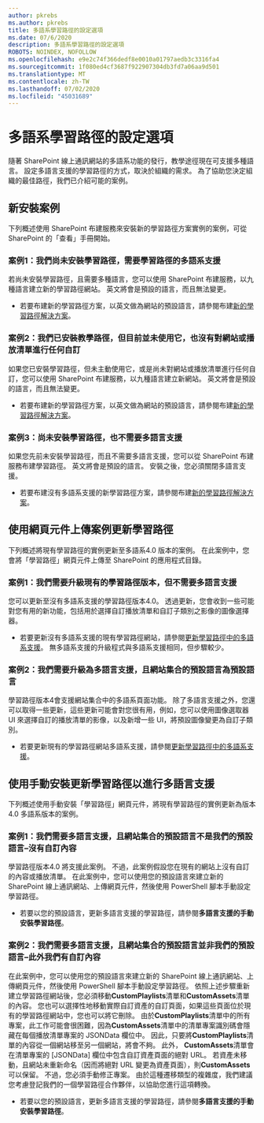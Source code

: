 ```yaml
---
author: pkrebs
ms.author: pkrebs
title: 多語系學習路徑的設定選項
ms.date: 07/6/2020
description: 多語系學習路徑的設定選項
ROBOTS: NOINDEX, NOFOLLOW
ms.openlocfilehash: e9e2c74f366dedf8e0010a01797aedb3c3316fa4
ms.sourcegitcommit: 1f080ed4cf3687f922907304db3fd7a06aa9d501
ms.translationtype: MT
ms.contentlocale: zh-TW
ms.lasthandoff: 07/02/2020
ms.locfileid: "45031689"
---
```

# <a name="setup-options-for-multilingual-learning-pathways"></a>多語系學習路徑的設定選項
隨著 SharePoint 線上通訊網站的多語系功能的發行，教學途徑現在可支援多種語言。 設定多語言支援的學習路徑的方式，取決於組織的需求。 為了協助您決定組織的最佳路徑，我們已介紹可能的案例。

## <a name="new-install-scenarios"></a>新安裝案例
下列概述使用 SharePoint 布建服務來安裝新的學習路徑方案實例的案例，可從 SharePoint 的「查看」手冊開始。

### <a name="scenario-1-we-have-not-installed-learning-pathways-and-need-learning-pathways-multilingual-support"></a>案例1：我們尚未安裝學習路徑，需要學習路徑的多語系支援 
若尚未安裝學習路徑，且需要多種語言，您可以使用 SharePoint 布建服務，以九種語言建立新的學習路徑網站。 英文將會是預設的語言，而且無法變更。 
- 若要布建新的學習路徑方案，以英文做為網站的預設語言，請參閱布建[新的學習路徑解決方案](custom_provision_ml.md)。

### <a name="scenario-2-we-installed-learning-pathways-but-arent-currently-using-it-andor-havent-made-any-customization-to-the-site-or-playlists"></a>案例2：我們已安裝教學路徑，但目前並未使用它，也沒有對網站或播放清單進行任何自訂 
如果您已安裝學習路徑，但未主動使用它，或是尚未對網站或播放清單進行任何自訂，您可以使用 SharePoint 布建服務，以九種語言建立新網站。 英文將會是預設的語言，而且無法變更。 
- 若要布建新的學習路徑方案，以英文做為網站的預設語言，請參閱布建[新的學習路徑解決方案](custom_provision_ml.md)。

### <a name="scenario-3-we-have-not-installed-learning-pathways-and-dont-need-multilingual-support"></a>案例3：尚未安裝學習路徑，也不需要多語言支援 
如果您先前未安裝學習路徑，而且不需要多語言支援，您可以從 SharePoint 布建服務布建學習路徑。 英文將會是預設的語言。 安裝之後，您必須關閉多語言支援。 
- 若要布建沒有多語系支援的新學習路徑方案，請參閱布建[新的學習路徑解決方案](custom_provision_ml.md)。

## <a name="update-learning-pathways-with-web-part-upload-scenarios"></a>使用網頁元件上傳案例更新學習路徑
下列概述將現有學習路徑的實例更新至多語系4.0 版本的案例。 在此案例中，您會將「學習路徑」網頁元件上傳至 SharePoint 的應用程式目錄。

### <a name="scenario-1-we-need-to-upgrade-an-existing-version-of-learning-pathways-but-do-not-need-multilingual-support"></a>案例1：我們需要升級現有的學習路徑版本，但不需要多語言支援
您可以更新至沒有多語系支援的學習路徑版本4.0。 透過更新，您會收到一些可能對您有用的新功能，包括用於選擇自訂播放清單和自訂子類別之影像的圖像選擇器。 

- 若要更新沒有多語系支援的現有學習路徑網站，請參閱[更新學習路徑中的多語系支援](custom_update_ml.md)。 無多語系支援的升級程式與多語系支援相同，但步驟較少。 

### <a name="scenario-2-we-need-to-upgrade-to-multilingual-support-and-the-default-language-of-the-site-collection-is-our-default-language"></a>案例2：我們需要升級為多語言支援，且網站集合的預設語言為預設語言
學習路徑版本4會支援網站集合中的多語系頁面功能。 除了多語言支援之外，您還可以取得一些更新，這些更新可能會對您很有用，例如，您可以使用圖像選取器 UI 來選擇自訂的播放清單的影像，以及新增一些 UI，將預設圖像變更為自訂子類別。 
- 若要更新現有的學習路徑網站多語系支援，請參閱[更新學習路徑中的多語系支援](custom_update_ml.md)。 

## <a name="update-learning-pathways-for-multilingual-support-with-manual-install"></a>使用手動安裝更新學習路徑以進行多語言支援 
下列概述使用手動安裝「學習路徑」網頁元件，將現有學習路徑的實例更新為版本4.0 多語系版本的案例。 

### <a name="scenario-1-we-need-multilingual-support-and-the-default-language-of-the-site-collection-is-not-our-default-language--no-custom-content"></a>案例1：我們需要多語言支援，且網站集合的預設語言不是我們的預設語言–沒有自訂內容 
學習路徑版本4.0 將支援此案例。 不過，此案例假設您在現有的網站上沒有自訂的內容或播放清單。 在此案例中，您可以使用您的預設語言來建立新的 SharePoint 線上通訊網站、上傳網頁元件，然後使用 PowerShell 腳本手動設定學習路徑。 
- 若要以您的預設語言，更新多語言支援的學習路徑，請參閱**多語言支援的手動安裝學習路徑**。

### <a name="scenario-2-we-need-multilingual-support-and-the-default-language-of-the-site-collection-is-not-our-default-language--plus-we-have-custom-content"></a>案例2：我們需要多語言支援，且網站集合的預設語言並非我們的預設語言–此外我們有自訂內容 
在此案例中，您可以使用您的預設語言來建立新的 SharePoint 線上通訊網站、上傳網頁元件，然後使用 PowerShell 腳本手動設定學習路徑。 依照上述步驟重新建立學習路徑網站後，您必須移動**CustomPlaylists**清單和**CustomAssets**清單的內容。 您也可以選擇性地移動實際自訂資產的自訂頁面，如果這些頁面位於現有的學習路徑網站中，您也可以將它刪除。 由於**CustomPlaylists**清單中的所有專案，此工作可能會很困難，因為**CustomAssets**清單中的清單專案識別碼會隱藏在每個播放清單專案的 JSONData 欄位中。 因此，只要將**CustomPlaylists**清單的內容從一個網站移至另一個網站，將會不夠。 此外， **CustomAssets**清單會在清單專案的 [JSONData] 欄位中包含自訂資產頁面的絕對 URL。 若資產未移動，且網站未重新命名（因而將絕對 URL 變更為資產頁面），則**CustomAssets**可以保留。 不過，您必須手動修正專案。 由於這種遷移類型的複雜度，我們建議您考慮登記我們的一個學習路徑合作夥伴，以協助您進行這項轉換。
- 若要以您的預設語言，更新多語言支援的學習路徑，請參閱**多語言支援的手動安裝學習路徑**。

